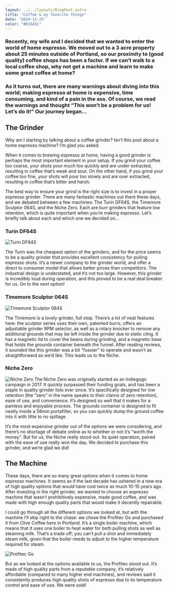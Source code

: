 ```yaml
---
layout: ../../layouts/BlogPost.astro
title: "Coffee & my favorite things"
date: "2024-11-25"
color: "#EC6A5C"
---
```


### Recently, my wife and I decided that we wanted to enter the world of home espresso. We moved out to a 3 acre property about 25 minutes outside of Portland, so our proximity to (good quality) coffee shops has been a factor. If we can’t walk to a local coffee shop, why not get a machine and learn to make some great coffee at home?

### As it turns out, there are many warnings about diving into this world; making espresso at home is expensive, time consuming, and kind of a pain in the ass. Of course, we read the warnings and thought “This won’t be a problem for us! Let’s do it!” Our journey began...

## The Grinder

Why am I starting by talking about a coffee grinder? Isn’t this post about a home espresso machine? I’m glad you asked.

When it comes to brewing espresso at home, having a good grinder is perhaps the most important element in your setup. If you grind your coffee too coarse, your shots pour much too quickly and are under extracted, resulting in coffee that’s weak and sour. On the other hand, if you grind your coffee too fine, your shots will pour too slowly and are over extracted, resulting in coffee that’s bitter and harsh.

The best way to ensure your grind is the right size is to invest in a proper espresso grinder. There are many fantastic machines out there these days, and we debated between a few machines: The Turin DF64S, the Timemore Sculptor 064S, and the Niche Zero. Each are burr grinders that feature low retention, which is quite important when you’re making espresso. Let’s briefly talk about each and which one we decided on...

### Turin DF64S

![Turin DF64S](/images/blog/turin-blog.png)

The Turin was the cheapest option of the grinders, and for the price seems to be a quality grinder that provides excellent consistency for pulling espresso shots. It’s a newer company to the grinder world, and offer a direct to consumer model that allows better prices than competitors. The industrial design is understated, and it’s not too large. However, this grinder is incredibly loud during operation, and this proved to be a real deal breaker for us. On to the next option!

### Timemore Sculptor 064S

![Timemore Sculptor 064S](/images/blog/timemore-blog.png)

The Timemore is a lovely grinder, full stop. There’s a lot of neat features here: the sculptor series uses their own, patented burrs, offers an adjustable grinder RPM selector, as well as a rotary knocker to remove any additional grounds that may be left inside the grinder due to static cling. It has a magnetic lid to cover the beans during grinding, and a magnetic base that holds the grounds container beneath the funnel. After reading reviews, it sounded like this grinder was a bit “fussier” to operate and wasn’t as straightforward as we’d like. This leads us to the Niche.

### Niche Zero

![Niche Zero](/images/blog/niche-blog.png)
The Niche Zero was originally started as an Indiegogo campaign in 2017. It quickly surpassed their funding goals, and has been a staple in quality grinder lists ever since. It’s specifically designed for low retention (the “zero” in the name speaks to their claims of zero retention), ease of use, and convenience. It’s designed so well that it makes for a painless and enjoyable process. The grounds container is designed to fit neatly inside a 58mm portafilter, so you can quickly dump the ground coffee into it with little to no spillage.

It’s the most expensive grinder out of the options we were considering, and there’s no shortage of debate online as to whether or not it’s “worth the money”. But for us, the Niche really stood out. Its quiet operation, paired with the ease of use really won the day. We decided to purchase this grinder, and we’re glad we did!

## The Machine

These days, there are so many great options when it comes to home espresso machines. It seems as if the last decade has ushered in a new era of high quality options that would have cost twice as much 10-15 years ago. After investing in the right grinder, we wanted to choose an espresso machine that wasn’t prohibitively expensive, made good coffee, and was made with high enough quality parts that would make it decently repairable.

I could go through all the different options we looked at, but with the machine I’ll skip right to the chase: we chose the Profitec Go and purchased it from Clive Coffee here in Portland. It’s a single boiler machine, which means that it uses one boiler to heat water for both pulling shots as well as steaming milk. That’s a trade off; you can’t pull a shot and immediately steam milk, given that the boiler needs to adjust to the higher temperature required for steam.

![Profitec Go](/images/blog/profitec-blog.png)

But as we looked at the options available to us, the Profitec stood out. It’s made of high quality parts from a reputable company, it’s relatively affordable (compared to many higher end machines), and reviews said it consistently produces high quality shots of espresso due to its temperature control and ease of use. We were sold!
